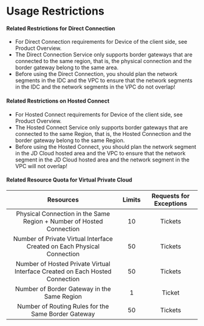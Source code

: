 # Usage Restrictions

#### Related Restrictions for Direct Connection

- For Direct Connection requirements for Device of the client side, see Product Overview.
- The Direct Connection Service only supports border gateways that are connected to the same region, that is, the physical connection and the border gateway belong to the same area.
- Before using the Direct Connection, you should plan the network segments in the IDC and the VPC to ensure that the network segments in the IDC and the network segments in the VPC do not overlap!



#### Related Restrictions on Hosted Connect

- For Hosted Connect requirements for Device of the client side, see Product Overview.
- The Hosted Connect Service only supports border gateways that are connected to the same Region, that is, the Hosted Connection and the border gateway belong to the same Region.
- Before using the Hosted Connect, you should plan the network segment in the JD Cloud hosted area and the VPC to ensure that the network segment in the JD Cloud hosted area and the network segment in the VPC will not overlap!



#### Related Resource Quota for Virtual Private Cloud

| Resources	| Limits	| Requests for Exceptions	|
| :-: | :-: | :-: |
|Physical Connection in the Same Region + Number of Hosted Connection	|10	| Tickets	|
|Number of Private Virtual Interface Created on Each Physical Connection	|50	| Tickets	|
|Number of Hosted Private Virtual Interface Created on Each Hosted Connection	|50	| Tickets	|
|Number of Border Gateway in the Same Region	|1	| Ticket	|
|Number of Routing Rules for the Same Border Gateway	|50	| Tickets	|

